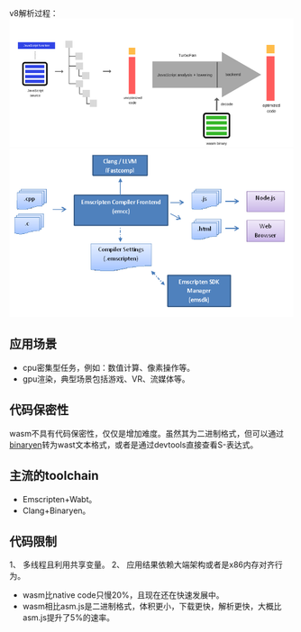 v8解析过程：
![](/assets/v8_pipeline_wasm.png)
![](/assets/EmscriptenToolchain.png)
## 应用场景
* cpu密集型任务，例如：数值计算、像素操作等。
* gpu渲染，典型场景包括游戏、VR、流媒体等。

## 代码保密性
wasm不具有代码保密性，仅仅是增加难度。虽然其为二进制格式，但可以通过[binaryen](https://github.com/WebAssembly/binaryen)转为wast文本格式，或者是通过devtools直接查看S-表达式。

## 主流的toolchain
* Emscripten+Wabt。
* Clang+Binaryen。

## 代码限制
1、 多线程且利用共享变量。
2、 应用结果依赖大端架构或者是x86内存对齐行为。

* wasm比native code只慢20%，且现在还在快速发展中。
* wasm相比asm.js是二进制格式，体积更小，下载更快，解析更快，大概比asm.js提升了5%的速率。

